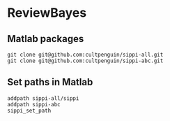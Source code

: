 # ReviewBayes

## Matlab packages

    git clone git@github.com:cultpenguin/sippi-all.git
    git clone git@github.com:cultpenguin/sippi-abc.git
  
## Set paths in Matlab

    addpath sippi-all/sippi
    addpath sippi-abc
    sippi_set_path
    
    

  
  
